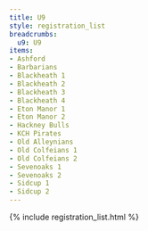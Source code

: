 ```yaml
---
title: U9
style: registration_list
breadcrumbs:
  u9: U9
items:
- Ashford
- Barbarians
- Blackheath 1
- Blackheath 2
- Blackheath 3
- Blackheath 4
- Eton Manor 1
- Eton Manor 2
- Hackney Bulls
- KCH Pirates
- Old Alleynians
- Old Colfeians 1
- Old Colfeians 2
- Sevenoaks 1
- Sevenoaks 2
- Sidcup 1
- Sidcup 2
---
```


{% include registration_list.html %}
